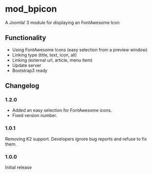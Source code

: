 # mod_bpicon
A Joomla! 3 module for displaying an FontAwesome Icon

## Functionality
- Using FontAwesome Icons (easy selection from a preview window)
- Linking type (title, text, icon, all)
- Linking (external url, article, menu item)
- Update server
- Bootstrap3 ready

## Changelog
### 1.2.0
- Added an easy selection for FontAwesome icons.
- Fixed version number.

### 1.0.1
Removing K2 support. Developers ignore bug reports and refuse to fix them. 

### 1.0.0
Initial release

